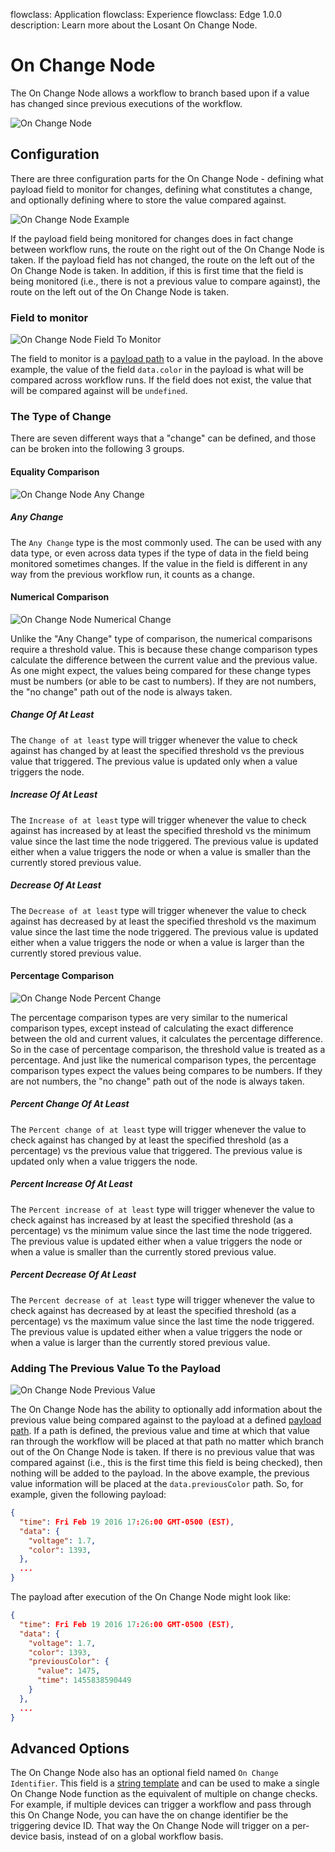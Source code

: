 flowclass: Application
flowclass: Experience
flowclass: Edge 1.0.0
description: Learn more about the Losant On Change Node.

# On Change Node

The On Change Node allows a workflow to branch based upon if a value has changed since previous executions of the workflow.

![On Change Node](/images/workflows/logic/on-change-node.png "On Change Node")

## Configuration

There are three configuration parts for the On Change Node - defining what payload field to monitor for changes, defining what constitutes a change, and optionally defining where to store the value compared against.

![On Change Node Example](/images/workflows/logic/on-change-node-example.png "On Change Node Example")

If the payload field being monitored for changes does in fact change between workflow runs, the route on the right out of the On Change Node is taken. If the payload field has not changed, the route on the left out of the On Change Node is taken. In addition, if this is first time that the field is being monitored (i.e., there is not a previous value to compare against), the route on the left out of the On Change Node is taken.

### Field to monitor

![On Change Node Field To Monitor](/images/workflows/logic/on-change-node-field-to-monitor.png "On Change Node Field To Monitor")

The field to monitor is a [payload path](/workflows/accessing-payload-data/#payload-paths) to a value in the payload. In the above example, the value of the field `data.color` in the payload is what will be compared across workflow runs. If the field does not exist, the value that will be compared against will be `undefined`.

### The Type of Change

There are seven different ways that a "change" can be defined, and those can be broken into the following 3 groups.

#### Equality Comparison

![On Change Node Any Change](/images/workflows/logic/on-change-node-any-change.png "On Change Node Any Change")

##### Any Change

The `Any Change` type is the most commonly used. The can be used with any data type, or even across data types if the type of data in the field being monitored sometimes changes. If the value in the field is different in any way from the previous workflow run, it counts as a change.

#### Numerical Comparison

![On Change Node Numerical Change](/images/workflows/logic/on-change-node-numerical-change.png "On Change Node Numerical Change")

Unlike the "Any Change" type of comparison, the numerical comparisons require a threshold value. This is because these change comparison types calculate the difference between the current value and the previous value. As one might expect, the values being compared for these change types must be numbers (or able to be cast to numbers). If they are not numbers, the "no change" path out of the node is always taken.

##### Change Of At Least

The `Change of at least` type will trigger whenever the value to check against has changed by at least the specified threshold vs the previous value that triggered. The previous value is updated only when a value triggers the node.

##### Increase Of At Least

The `Increase of at least` type will trigger whenever the value to check against has increased by at least the specified threshold vs the minimum value since the last time the node triggered. The previous value is updated either when a value triggers the node or when a value is smaller than the currently stored previous value.

##### Decrease Of At Least

The `Decrease of at least` type will trigger whenever the value to check against has decreased by at least the specified threshold vs the maximum value since the last time the node triggered. The previous value is updated either when a value triggers the node or when a value is larger than the currently stored previous value.

#### Percentage Comparison

![On Change Node Percent Change](/images/workflows/logic/on-change-node-percent-change.png "On Change Node Percent Change")

The percentage comparison types are very similar to the numerical comparison types, except instead of calculating the exact difference between the old and current values, it calculates the percentage difference. So in the case of percentage comparison, the threshold value is treated as a percentage. And just like the numerical comparison types, the percentage comparison types expect the values being compares to be numbers. If they are not numbers, the "no change" path out of the node is always taken.

##### Percent Change Of At Least

The `Percent change of at least` type will trigger whenever the value to check against has changed by at least the specified threshold (as a percentage) vs the previous value that triggered. The previous value is updated only when a value triggers the node.

##### Percent Increase Of At Least

The `Percent increase of at least` type will trigger whenever the value to check against has increased by at least the specified threshold (as a percentage) vs the minimum value since the last time the node triggered. The previous value is updated either when a value triggers the node or when a value is smaller than the currently stored previous value.

##### Percent Decrease Of At Least

The `Percent decrease of at least` type will trigger whenever the value to check against has decreased by at least the specified threshold (as a percentage) vs the maximum value since the last time the node triggered. The previous value is updated either when a value triggers the node or when a value is larger than the currently stored previous value.

### Adding The Previous Value To the Payload

![On Change Node Previous Value](/images/workflows/logic/on-change-node-previous-value.png "On Change Node Previous Value")

The On Change Node has the ability to optionally add information about the previous value being compared against to the payload at a defined [payload path](/workflows/accessing-payload-data/#payload-paths). If a path is defined, the previous value and time at which that value ran through the workflow will be placed at that path no matter which branch out of the On Change Node is taken. If there is no previous value that was compared against (i.e., this is the first time this field is being checked), then nothing will be added to the payload. In the above example, the previous value information will be placed at the `data.previousColor` path. So, for example, given the following payload:

```json
{
  "time": Fri Feb 19 2016 17:26:00 GMT-0500 (EST),
  "data": {
    "voltage": 1.7,
    "color": 1393,
  },
  ...
}
```

The payload after execution of the On Change Node might look like:

```json
{
  "time": Fri Feb 19 2016 17:26:00 GMT-0500 (EST),
  "data": {
    "voltage": 1.7,
    "color": 1393,
    "previousColor": {
      "value": 1475,
      "time": 1455838590449
    }
  },
  ...
}
```

## Advanced Options

The On Change Node also has an optional field named `On Change Identifier`. This field is a [string template](/workflows/accessing-payload-data/#string-templates) and can be used to make a single On Change Node function as the equivalent of multiple on change checks. For example, if multiple devices can trigger a workflow and pass through this On Change Node, you can have the on change identifier be the triggering device ID. That way the On Change Node will trigger on a per-device basis, instead of on a global workflow basis.
